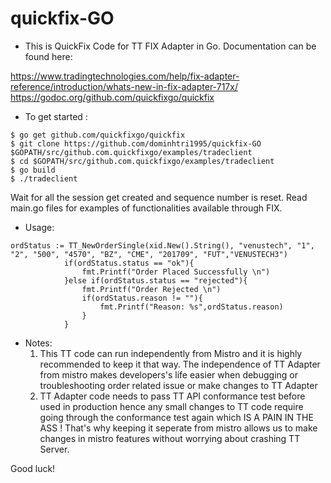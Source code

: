 # quickfix-GO

- This is QuickFix Code for TT FIX Adapter in Go. Documentation can be found here:

https://www.tradingtechnologies.com/help/fix-adapter-reference/introduction/whats-new-in-fix-adapter-717x/
https://godoc.org/github.com/quickfixgo/quickfix

- To get started :
```
$ go get github.com/quickfixgo/quickfix
$ git clone https://github.com/dominhtri1995/quickfix-GO $GOPATH/src/github.com.quickfixgo/examples/tradeclient
$ cd $GOPATH/src/github.com.quickfixgo/examples/tradeclient
$ go build
$ ./tradeclient
```

Wait for all the session get created and sequence number is reset. Read main.go files for examples of functionalities available through FIX. 

- Usage:
```
ordStatus := TT_NewOrderSingle(xid.New().String(), "venustech", "1", "2", "500", "4570", "BZ", "CME", "201709", "FUT","VENUSTECH3")
			if(ordStatus.status == "ok"){
				fmt.Printf("Order Placed Successfully \n")
			}else if(ordStatus.status == "rejected"){
				fmt.Printf("Order Rejected \n")
				if(ordStatus.reason != ""){
					fmt.Printf("Reason: %s",ordStatus.reason)
				}
			}
```
- Notes: 
  1. This TT code can run independently from Mistro and it is highly recommended to keep it that way. The independence of TT Adapter from mistro makes developers's life easier when debugging or troubleshooting order related issue or make changes to TT Adapter
  2. TT Adapter code needs to pass TT API conformance test before used in production hence any small changes to TT code require going through the conformance test again which IS A PAIN IN THE ASS ! That's why keeping it seperate from mistro allows us to make changes in mistro features without worrying about crashing TT Server.

Good luck!

